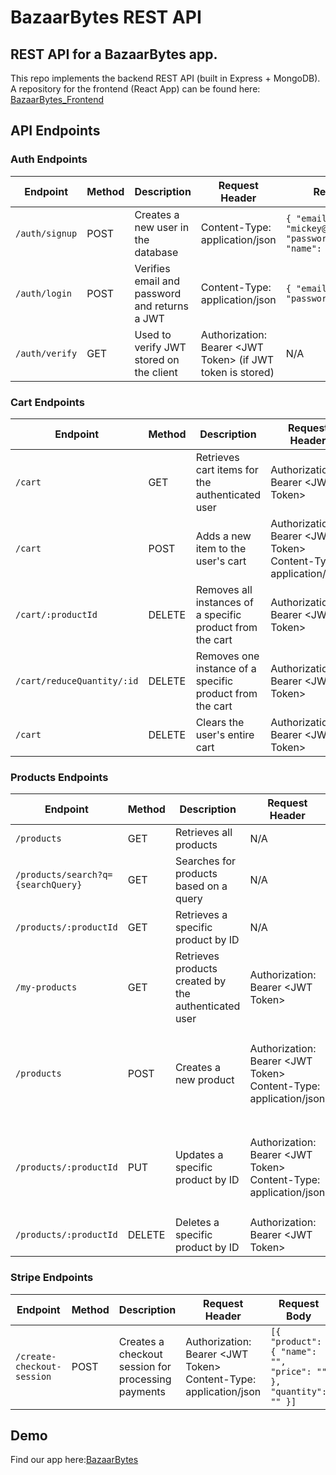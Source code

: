 # BazaarBytes REST API


## REST API for a BazaarBytes app.

This repo implements the backend REST API (built in Express + MongoDB).
A repository for the frontend (React App) can be found here: [BazaarBytes_Frontend](https://github.com/bazaar-bytes/bazaar-bytes-frontend)



## API Endpoints
### Auth Endpoints

| Endpoint             | Method | Description                                                      | Request Header                                               | Request Body                                                |
|----------------------|--------|------------------------------------------------------------------|--------------------------------------------------------------|-------------------------------------------------------------|
| `/auth/signup`      | POST   | Creates a new user in the database                              | Content-Type: application/json                               | `{ "email": "mickey@disneyland.com", "password": "topSecr3t", "name": "Mickey Mouse" }` |
| `/auth/login`       | POST   | Verifies email and password and returns a JWT                   | Content-Type: application/json                               | `{ "email": "", "password": "" }` |
| `/auth/verify`      | GET    | Used to verify JWT stored on the client                         | Authorization: Bearer \<JWT Token> (if JWT token is stored) |   N/A                                                      |

### Cart Endpoints
| Endpoint                             | Method | Description                                                   | Request Header                                               | Request Body                                           |
|--------------------------------------|--------|---------------------------------------------------------------|--------------------------------------------------------------|--------------------------------------------------------|
| `/cart`                             | GET    | Retrieves cart items for the authenticated user              | Authorization: Bearer \<JWT Token>                        | N/A                                                    |
| `/cart`                             | POST   | Adds a new item to the user's cart                           | Authorization: Bearer \<JWT Token> <br>Content-Type: application/json | `{ "product": "product_id" }`                        |
| `/cart/:productId`                  | DELETE | Removes all instances of a specific product from the cart     | Authorization: Bearer \<JWT Token>                        | N/A                                                    |
| `/cart/reduceQuantity/:id`          | DELETE | Removes one instance of a specific product from the cart      | Authorization: Bearer \<JWT Token>                        | N/A                                                    |
| `/cart`                             | DELETE | Clears the user's entire cart                                 | Authorization: Bearer \<JWT Token>                        | N/A                                                    |

### Products Endpoints

| Endpoint                          | Method | Description                                              | Request Header                                              | Request Body                                           |
|-----------------------------------|--------|----------------------------------------------------------|-------------------------------------------------------------|--------------------------------------------------------|
| `/products`                       | GET    | Retrieves all products                                   | N/A                                                         | N/A                                                    |
| `/products/search?q={searchQuery}` | GET    | Searches for products based on a query                   | N/A                                                         | N/A                                                    |
| `/products/:productId`            | GET    | Retrieves a specific product by ID                       | N/A                                                         | N/A                                                    |
| `/my-products`                    | GET    | Retrieves products created by the authenticated user     | Authorization: Bearer \<JWT Token>                         | N/A                                                    |
| `/products`                       | POST   | Creates a new product                                    | Authorization: Bearer \<JWT Token> <br>Content-Type: application/json | `{ "name": "", "description": "", "price": "", "image": "", "category": "", "createdBy": "" }` |
| `/products/:productId`            | PUT    | Updates a specific product by ID                        | Authorization: Bearer \<JWT Token> <br>Content-Type: application/json | `{ "name": "", "description": "", "price": "", "image": "", "category": "", "createdBy": "" }` |
| `/products/:productId`            | DELETE | Deletes a specific product by ID                         | Authorization: Bearer \<JWT Token>                         | N/A                                                    |

### Stripe Endpoints

| Endpoint                               | Method | Description                                               | Request Header                                          | Request Body                                   |
|----------------------------------------|--------|-----------------------------------------------------------|---------------------------------------------------------|-----------------------------------------------|
| `/create-checkout-session`             | POST   | Creates a checkout session for processing payments        | Authorization: Bearer \<JWT Token> <br>Content-Type: application/json | `[{ "product": { "name": "", "price": "" }, "quantity": "" }]` |

## Demo
Find our app here:[BazaarBytes](https://bazaar-bytes.netlify.app)
